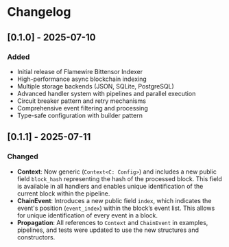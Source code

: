 # Changelog

## [0.1.0] - 2025-07-10
### Added
- Initial release of Flamewire Bittensor Indexer
- High-performance async blockchain indexing
- Multiple storage backends (JSON, SQLite, PostgreSQL)  
- Advanced handler system with pipelines and parallel execution
- Circuit breaker pattern and retry mechanisms
- Comprehensive event filtering and processing
- Type-safe configuration with builder pattern

## [0.1.1] - 2025-07-11
### Changed

* **Context**: Now generic (`Context<C: Config>`) and includes a new public field `block_hash` representing the hash of the processed block. This field is available in all handlers and enables unique identification of the current block within the pipeline.
* **ChainEvent**: Introduces a new public field `index`, which indicates the event's position (`event_index`) within the block’s event list. This allows for unique identification of every event in a block.
* **Propagation**: All references to `Context` and `ChainEvent` in examples, pipelines, and tests were updated to use the new structures and constructors.